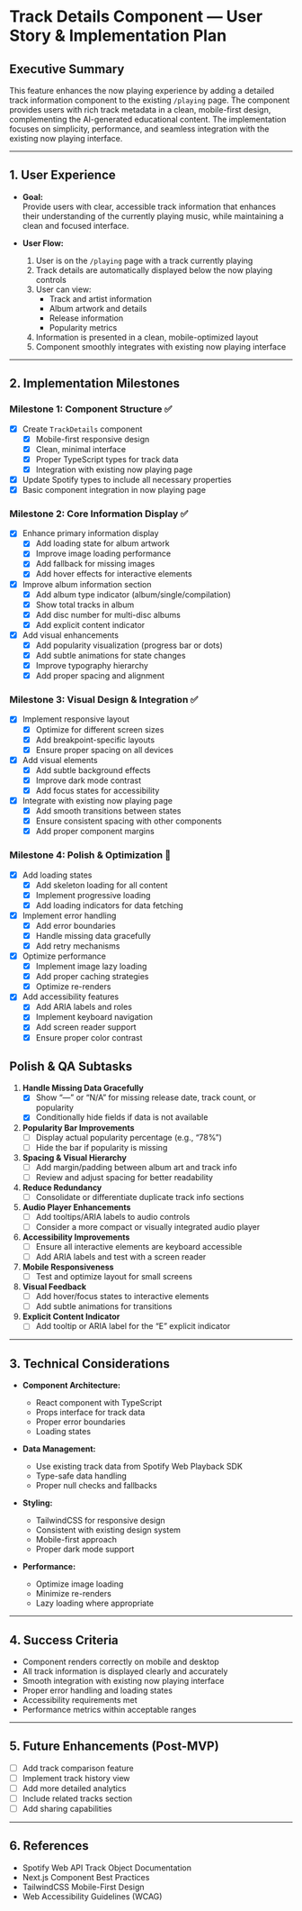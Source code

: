 # Track Details Component — User Story & Implementation Plan

## Executive Summary

This feature enhances the now playing experience by adding a detailed track information component to the existing `/playing` page. The component provides users with rich track metadata in a clean, mobile-first design, complementing the AI-generated educational content. The implementation focuses on simplicity, performance, and seamless integration with the existing now playing interface.

---

## 1. User Experience

- **Goal:**  
  Provide users with clear, accessible track information that enhances their understanding of the currently playing music, while maintaining a clean and focused interface.

- **User Flow:**
  1. User is on the `/playing` page with a track currently playing
  2. Track details are automatically displayed below the now playing controls
  3. User can view:
     - Track and artist information
     - Album artwork and details
     - Release information
     - Popularity metrics
  4. Information is presented in a clean, mobile-optimized layout
  5. Component smoothly integrates with existing now playing interface

---

## 2. Implementation Milestones

### **Milestone 1: Component Structure** ✅
- [x] Create `TrackDetails` component
  - [x] Mobile-first responsive design
  - [x] Clean, minimal interface
  - [x] Proper TypeScript types for track data
  - [x] Integration with existing now playing page
- [x] Update Spotify types to include all necessary properties
- [x] Basic component integration in now playing page

### **Milestone 2: Core Information Display** ✅
- [x] Enhance primary information display
  - [x] Add loading state for album artwork
  - [x] Improve image loading performance
  - [x] Add fallback for missing images
  - [x] Add hover effects for interactive elements
- [x] Improve album information section
  - [x] Add album type indicator (album/single/compilation)
  - [x] Show total tracks in album
  - [x] Add disc number for multi-disc albums
  - [x] Add explicit content indicator
- [x] Add visual enhancements
  - [x] Add popularity visualization (progress bar or dots)
  - [x] Add subtle animations for state changes
  - [x] Improve typography hierarchy
  - [x] Add proper spacing and alignment

### **Milestone 3: Visual Design & Integration** ✅
- [x] Implement responsive layout
  - [x] Optimize for different screen sizes
  - [x] Add breakpoint-specific layouts
  - [x] Ensure proper spacing on all devices
- [x] Add visual elements
  - [x] Add subtle background effects
  - [x] Improve dark mode contrast
  - [x] Add focus states for accessibility
- [x] Integrate with existing now playing page
  - [x] Add smooth transitions between states
  - [x] Ensure consistent spacing with other components
  - [x] Add proper component margins

### **Milestone 4: Polish & Optimization** 🔄
- [x] Add loading states
  - [x] Add skeleton loading for all content
  - [x] Implement progressive loading
  - [x] Add loading indicators for data fetching
- [x] Implement error handling
  - [x] Add error boundaries
  - [x] Handle missing data gracefully
  - [x] Add retry mechanisms
- [x] Optimize performance
  - [x] Implement image lazy loading
  - [x] Add proper caching strategies
  - [x] Optimize re-renders
- [x] Add accessibility features
  - [x] Add ARIA labels and roles
  - [x] Implement keyboard navigation
  - [x] Add screen reader support
  - [x] Ensure proper color contrast

## Polish & QA Subtasks

1. **Handle Missing Data Gracefully**
   - [x] Show “—” or “N/A” for missing release date, track count, or popularity
   - [x] Conditionally hide fields if data is not available

2. **Popularity Bar Improvements**
   - [ ] Display actual popularity percentage (e.g., “78%”)
   - [ ] Hide the bar if popularity is missing

3. **Spacing & Visual Hierarchy**
   - [ ] Add margin/padding between album art and track info
   - [ ] Review and adjust spacing for better readability

4. **Reduce Redundancy**
   - [ ] Consolidate or differentiate duplicate track info sections

5. **Audio Player Enhancements**
   - [ ] Add tooltips/ARIA labels to audio controls
   - [ ] Consider a more compact or visually integrated audio player

6. **Accessibility Improvements**
   - [ ] Ensure all interactive elements are keyboard accessible
   - [ ] Add ARIA labels and test with a screen reader

7. **Mobile Responsiveness**
   - [ ] Test and optimize layout for small screens

8. **Visual Feedback**
   - [ ] Add hover/focus states to interactive elements
   - [ ] Add subtle animations for transitions

9. **Explicit Content Indicator**
   - [ ] Add tooltip or ARIA label for the “E” explicit indicator

---

## 3. Technical Considerations

- **Component Architecture:**
  - React component with TypeScript
  - Props interface for track data
  - Proper error boundaries
  - Loading states

- **Data Management:**
  - Use existing track data from Spotify Web Playback SDK
  - Type-safe data handling
  - Proper null checks and fallbacks

- **Styling:**
  - TailwindCSS for responsive design
  - Consistent with existing design system
  - Mobile-first approach
  - Proper dark mode support

- **Performance:**
  - Optimize image loading
  - Minimize re-renders
  - Lazy loading where appropriate

---

## 4. Success Criteria

- Component renders correctly on mobile and desktop
- All track information is displayed clearly and accurately
- Smooth integration with existing now playing interface
- Proper error handling and loading states
- Accessibility requirements met
- Performance metrics within acceptable ranges

---

## 5. Future Enhancements (Post-MVP)

- [ ] Add track comparison feature
- [ ] Implement track history view
- [ ] Add more detailed analytics
- [ ] Include related tracks section
- [ ] Add sharing capabilities

---

## 6. References

- Spotify Web API Track Object Documentation
- Next.js Component Best Practices
- TailwindCSS Mobile-First Design
- Web Accessibility Guidelines (WCAG)
